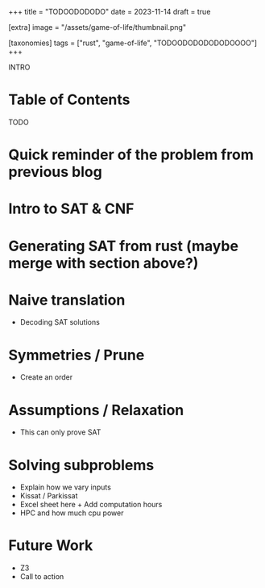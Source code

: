 +++
title = "TODOODODODO"
date = 2023-11-14
draft = true

[extra]
image = "/assets/game-of-life/thumbnail.png"

[taxonomies]
tags = ["rust", "game-of-life", "TODOODODODODODOOOO"]
+++

INTRO 

<!-- more -->

# Table of Contents

<!-- TOC -->
TODO
<!-- TOC -->

# Quick reminder of the problem from previous blog

# Intro to SAT & CNF

# Generating SAT from rust (maybe merge with section above?)

# Naive translation
- Decoding SAT solutions

# Symmetries / Prune
- Create an order

# Assumptions / Relaxation
- This can only prove SAT

# Solving subproblems 
- Explain how we vary inputs
- Kissat / Parkissat
- Excel sheet here + Add computation hours
- HPC and how much cpu power

# Future Work
- Z3
- Call to action


